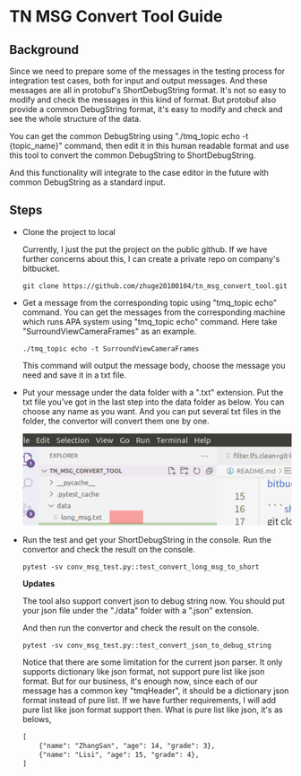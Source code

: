 # TN MSG Convert Tool Guide

## Background

Since we need to prepare some of the messages in the testing process for integration test cases, both for input and output messages. And these messages are all in protobuf's ShortDebugString format. It's not so easy to modify and check the messages in this kind of format. But protobuf also provide a common DebugString format, it's easy to modify and check and see the whole structure of the data.  

You can get the common DebugString using "./tmq_topic echo -t {topic_name}" command, then edit it in this human readable format and use this tool to convert the common DebugString to ShortDebugString.

And this functionality will integrate to the case editor in the future with common DebugString as a standard input.

## Steps
+ Clone the project to local

    Currently, I just the put the project on the public github. If we have further concerns about this, I can create a private repo on company's bitbucket.

    ```shell
    git clone https://github.com/zhuge20100104/tn_msg_convert_tool.git
    ```
    
+ Get a message from the corresponding topic using "tmq_topic echo" command.
    You can get the messages from the corresponding machine which runs APA system using "tmq_topic echo" command. Here take "SurroundViewCameraFrames" as an example. 

    ```shell
    ./tmq_topic echo -t SurroundViewCameraFrames
    ```

    This command will output the message body,  choose the message you need and save it in a txt file.

+ Put your message under the data folder with a ".txt" extension.
    Put the txt file you've got in the last step into the data folder as below. You can choose any name as you want. And you can put several txt files in the folder, the convertor will convert them one by one.

    
    ![data folder](./imgs/data_folder.png)

+ Run the test and get your ShortDebugString in the console.
    Run the convertor and check the result on the console.
    ```shell
    pytest -sv conv_msg_test.py::test_convert_long_msg_to_short
    ```

     **Updates**

    The tool also support convert json to debug string now. You should put your json file under the "./data" folder with a ".json" extension.

    And then run the convertor and check the result on the console.
    ```shell
    pytest -sv conv_msg_test.py::test_convert_json_to_debug_string
    ```
    Notice that there are some limitation for the current json parser. It only supports  dictionary like json format, not support pure list like json format. But for our business, it's enough now, since each of our message has a common key "tmqHeader",  it should be a dictionary json format instead of pure list. If we have further requirements, I will add pure list like json format support then.
    What is pure list like json, it's as belows,
    ```
    [
        {"name": "ZhangSan", "age": 14, "grade": 3},
        {"name": "Lisi", "age": 15, "grade": 4},
    ]
    ```
